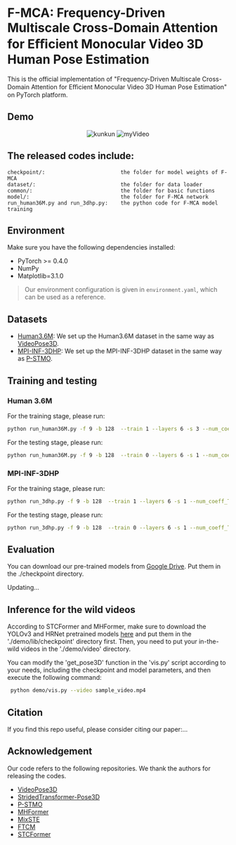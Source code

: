 # F-MCA: Frequency-Driven Multiscale Cross-Domain Attention for Eﬃcient Monocular Video 3D Human Pose Estimation

This is the official implementation of "Frequency-Driven Multiscale Cross-Domain Attention for Eﬃcient Monocular Video 3D Human Pose Estimation" on PyTorch platform.

## Demo
<div align=center>

![kunkun](video_1.gif)
![myVideo](video_2.gif)

</div>

## The released codes include:
    checkpoint/:                        the folder for model weights of F-MCA
    dataset/:                           the folder for data loader
    common/:                            the folder for basic functions
    model/:                             the folder for F-MCA network
    run_human36M.py and run_3dhp.py:    the python code for F-MCA model training

## Environment
Make sure you have the following dependencies installed:
* PyTorch >= 0.4.0
* NumPy
* Matplotlib=3.1.0
> Our environment configuration is given in ```environment.yaml```, which can be used as a reference.

## Datasets

- [Human3.6M](http://vision.imar.ro/human3.6m): We set up the Human3.6M dataset in the same way as [VideoPose3D](https://github.com/facebookresearch/VideoPose3D/blob/master/DATASETS.md). 
- [MPI-INF-3DHP](https://vcai.mpi-inf.mpg.de/3dhp-dataset/): We set up the MPI-INF-3DHP dataset in the same way as [P-STMO](https://github.com/paTRICK-swk/P-STMO). 



## Training and testing

### Human 3.6M
For the training stage, please run:
```bash
python run_human36M.py -f 9 -b 128  --train 1 --layers 6 -s 3 --num_coeff_Time_kept 3 --model_downsample_rate 8 -c "human3.6M-model"
```
For the testing stage, please run:
```bash
python run_human36M.py -f 9 -b 128  --train 0 --layers 6 -s 1 --num_coeff_Time_kept 3 --model_downsample_rate 8 -c "human3.6M-model" --reload 1 --previous_dir ./checkpoint/your_best_model.pth
```

### MPI-INF-3DHP
For the training stage, please run:
```bash
python run_3dhp.py -f 9 -b 128  --train 1 --layers 6 -s 1 --num_coeff_Time_kept 3 --model_downsample_rate 8 -c "3dhp-model"
```
For the testing stage, please run:
```bash
python run_3dhp.py -f 9 -b 128  --train 0 --layers 6 -s 1 --num_coeff_Time_kept 3 --model_downsample_rate 8 -c "3dhp-model" --reload 1 --previous_dir ./checkpoint/your_best_model.pth
```


## Evaluation
You can download our pre-trained models from [Google Drive](https://drive.google.com/drive/folders/1kT_5QYnKgHQ5eCkqoX3N1ONztgpjHWTV?usp=sharing). Put them in the ./checkpoint directory.

Updating...

## Inference for the wild videos
According to STCFormer and MHFormer, make sure to download the YOLOv3 and HRNet pretrained models [here](https://drive.google.com/drive/folders/1_ENAMOsPM7FXmdYRbkwbFHgzQq_B_NQA) and put them in the './demo/lib/checkpoint' directory first. Then, you need to put your in-the-wild videos in the './demo/video' directory.

You can modify the 'get_pose3D' function in the 'vis.py' script according to your needs, including the checkpoint and model parameters, and then execute the following command:

```bash
 python demo/vis.py --video sample_video.mp4
```

## Citation

If you find this repo useful, please consider citing our paper:...

## Acknowledgement
Our code refers to the following repositories. We thank the authors for releasing the codes.

- [VideoPose3D](https://github.com/facebookresearch/VideoPose3D) 
- [StridedTransformer-Pose3D](https://github.com/Vegetebird/StridedTransformer-Pose3D) 
- [P-STMO](https://github.com/paTRICK-swk/P-STMO/tree/main) 
- [MHFormer](https://github.com/Vegetebird/MHFormer) 
- [MixSTE](https://github.com/JinluZhang1126/MixSTE) 
- [FTCM](https://github.com/zhenhuat/FTCM)
- [STCFormer](https://github.com/zhenhuat/STCFormer)


